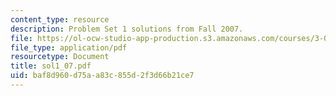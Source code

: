 ```yaml
---
content_type: resource
description: Problem Set 1 solutions from Fall 2007.
file: https://ol-ocw-studio-app-production.s3.amazonaws.com/courses/3-032-mechanical-behavior-of-materials-fall-2007/baf8d960d75aa83c855d2f3d66b21ce7_sol1_07.pdf
file_type: application/pdf
resourcetype: Document
title: sol1_07.pdf
uid: baf8d960-d75a-a83c-855d-2f3d66b21ce7
---
```

